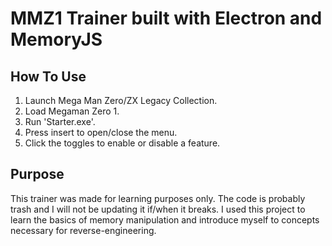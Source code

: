# MMZ1 Trainer built with Electron and MemoryJS

## How To Use

1. Launch Mega Man Zero/ZX Legacy Collection.
2. Load Megaman Zero 1.
3. Run 'Starter.exe'.
4. Press insert to open/close the menu.
5. Click the toggles to enable or disable a feature.

## Purpose

This trainer was made for learning purposes only. 
The code is probably trash and I will not be updating it if/when it breaks.
I used this project to learn the basics of memory manipulation and introduce myself to concepts necessary for reverse-engineering.
